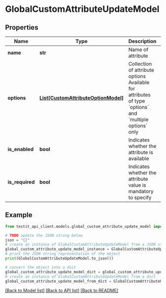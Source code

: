 # GlobalCustomAttributeUpdateModel


## Properties

Name | Type | Description | Notes
------------ | ------------- | ------------- | -------------
**name** | **str** | Name of attribute | 
**options** | [**List[CustomAttributeOptionModel]**](CustomAttributeOptionModel.md) | Collection of attribute options     Available for attributes of type &#x60;options&#x60; and &#x60;multiple options&#x60; only | [optional] 
**is_enabled** | **bool** | Indicates whether the attribute is available | [optional] 
**is_required** | **bool** | Indicates whether the attribute value is mandatory to specify | [optional] 

## Example

```python
from testit_api_client.models.global_custom_attribute_update_model import GlobalCustomAttributeUpdateModel

# TODO update the JSON string below
json = "{}"
# create an instance of GlobalCustomAttributeUpdateModel from a JSON string
global_custom_attribute_update_model_instance = GlobalCustomAttributeUpdateModel.from_json(json)
# print the JSON string representation of the object
print(GlobalCustomAttributeUpdateModel.to_json())

# convert the object into a dict
global_custom_attribute_update_model_dict = global_custom_attribute_update_model_instance.to_dict()
# create an instance of GlobalCustomAttributeUpdateModel from a dict
global_custom_attribute_update_model_from_dict = GlobalCustomAttributeUpdateModel.from_dict(global_custom_attribute_update_model_dict)
```
[[Back to Model list]](../README.md#documentation-for-models) [[Back to API list]](../README.md#documentation-for-api-endpoints) [[Back to README]](../README.md)


